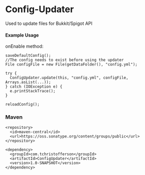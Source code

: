 # Config-Updater
Used to update files for Bukkit/Spigot API

#### Example Usage
onEnable method:
```
saveDefaultConfig();
//The config needs to exist before using the updater
File configFile = new File(getDataFolder(), "config.yml");

try {
  ConfigUpdater.update(this, "config.yml", configFile, Arrays.asList(...));
} catch (IOException e) {
  e.printStackTrace();
}

reloadConfig();
```
### Maven
```
<repository>
  <id>maven-central</id>
  <url>https://oss.sonatype.org/content/groups/public</url>
</repository>
```
```
<dependency>
  <groupId>com.tchristofferson</groupId>
  <artifactId>ConfigUpdater</artifactId>
  <version>1.0-SNAPSHOT</version>
</dependency>
```
